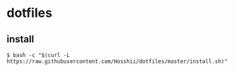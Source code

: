 # dotfiles

## install
`$ bash -c "$(curl -L https://raw.githubusercontent.com/Hosshii/dotfiles/master/install.sh)"`